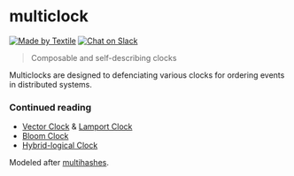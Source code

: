 # multiclock

[![Made by Textile](https://img.shields.io/badge/made%20by-Textile-informational.svg?style=popout-square)](https://textile.io)
[![Chat on Slack](https://img.shields.io/badge/slack-slack.textile.io-informational.svg?style=popout-square)](https://slack.textile.io)

> Composable and self-describing clocks

Multiclocks are designed to defenciating various clocks for ordering events in distributed systems. 

### Continued reading

* [Vector Clock](https://en.wikipedia.org/wiki/Vector_clock) & [Lamport Clock](https://www.cs.rutgers.edu/~pxk/417/notes/clocks/index.html)
* [Bloom Clock](https://talk.fission.codes/t/the-bloom-clock/201)
* [Hybrid-logical Clock](http://sergeiturukin.com/2017/06/26/hybrid-logical-clocks.html)

Modeled after [multihashes](https://github.com/multiformats/multihash).
